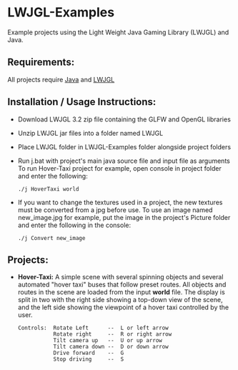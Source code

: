 # LWJGL-Examples
Example projects using the Light Weight Java Gaming Library (LWJGL) and Java.


## Requirements:
All projects require [Java](https://www.java.com/en/download/) and [LWJGL](https://www.lwjgl.org/download)


## Installation / Usage Instructions:
- Download LWJGL 3.2 zip file containing the GLFW and OpenGL libraries
- Unzip LWJGL jar files into a folder named LWJGL
- Place LWJGL folder in LWJGL-Examples folder alongside project folders
- Run j.bat with project's main java source file and input file as arguments
  To run Hover-Taxi project for example, open console in project folder and enter the following:
  
      ./j HoverTaxi world
      
- If you want to change the textures used in a project, the new textures must be converted from a jpg before use.  To use an image named new_image.jpg for example, put the image in the project's Picture folder and enter the following in the console:

      ./j Convert new_image


## Projects:
- **Hover-Taxi:**   A simple scene with several spinning objects and several automated "hover taxi" buses that follow preset routes.  All objects and routes in the scene are loaded from the input **world** file.  The display is split in two with the right side showing a top-down view of the scene, and the left side showing the viewpoint of a hover taxi controlled by the user.
      
      Controls:  Rotate Left      --  L or left arrow
                 Rotate right     --  R or right arrow
                 Tilt camera up   --  U or up arrow
                 Tilt camera down --  D or down arrow
                 Drive forward    --  G
                 Stop driving     --  S
